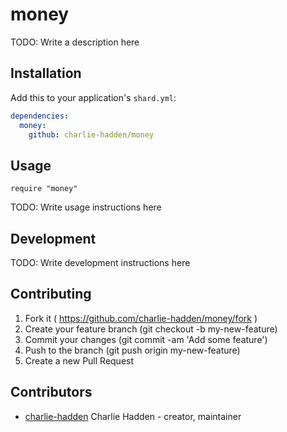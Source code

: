 # money

TODO: Write a description here

## Installation


Add this to your application's `shard.yml`:

```yaml
dependencies:
  money:
    github: charlie-hadden/money
```


## Usage


```crystal
require "money"
```


TODO: Write usage instructions here

## Development

TODO: Write development instructions here

## Contributing

1. Fork it ( https://github.com/charlie-hadden/money/fork )
2. Create your feature branch (git checkout -b my-new-feature)
3. Commit your changes (git commit -am 'Add some feature')
4. Push to the branch (git push origin my-new-feature)
5. Create a new Pull Request

## Contributors

- [charlie-hadden](https://github.com/charlie-hadden) Charlie Hadden - creator, maintainer
